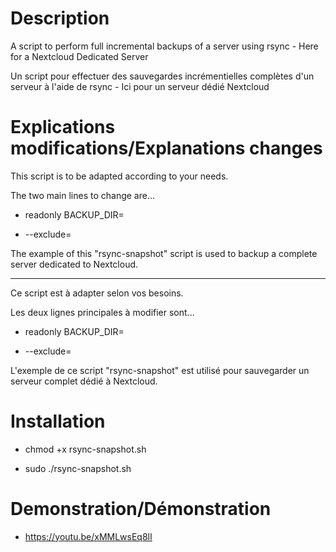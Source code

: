 # Description
A script to perform full incremental backups of a server using rsync - Here for a Nextcloud Dedicated Server

Un script pour effectuer des sauvegardes incrémentielles complètes d'un serveur à l'aide de rsync - Ici pour un serveur dédié Nextcloud

# Explications modifications/Explanations changes
This script is to be adapted according to your needs.


The two main lines to change are...

* readonly BACKUP_DIR=

* --exclude=

The example of this "rsync-snapshot" script is used to backup a complete server dedicated to Nextcloud.

----------------------------------------------------------------------
Ce script est à adapter selon vos besoins.

Les deux lignes principales à modifier sont...

* readonly BACKUP_DIR=

* --exclude=

L'exemple de ce script "rsync-snapshot" est utilisé pour sauvegarder un serveur complet dédié à Nextcloud.

# Installation
- chmod +x rsync-snapshot.sh

- sudo ./rsync-snapshot.sh

# Demonstration/Démonstration

- https://youtu.be/xMMLwsEq8lI
